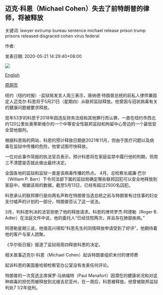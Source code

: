 ## 迈克·科恩（Michael Cohen）失去了前特朗普的律师，将被释放

关键词: lawyer extrump bureau sentence michael release prison trump prisons released disgraced cohen virus federal

作者: 

发表日期: 2020-05-21 14:29:40+08:00

![](https://www.straitstimes.com/sites/default/files/styles/x_large/public/articles/2020/05/21/ab_cohen_210520.jpg?itok=1oH8sKqS)

[English](Michael%20Cohen%2C%20disgraced%20ex-Trump%20lawyer%2C%20to%20be%20released%20from%20prison.md)

[原网页](https://www.straitstimes.com/world/united-states/michael-cohen-disgraced-ex-trump-lawyer-to-be-released-from-prison)

纽约（纽约时报）-监狱局发言人周三表示，唐纳德·特朗普总统的前私人律师兼固定人迈克尔·科恩将于5月21日（星期四）从联邦监狱释放。他曾因与冠状病毒有关的健康问题被要求释放。

现年53岁的科恩于2018年因违反财务法规和其他罪行而认罪，一直在纽约市西北约120公里处奥蒂斯维尔的一个中等安全性联邦监狱和拘留中心旁边的一个最低安全营地服刑。

根据科恩局的网站，科恩的预计释放日期是2021年11月，但由于医疗问题以及病毒在监狱中传播的危险，他曾试图尽快释放。

一位对此事作简报的执法官员表示，预计科恩将在家庭监禁中履行他的刑期，但周三不清楚是否就此做出最终决定。

全国各地的监狱和监狱一直是该病毒传播的热点。 4月，总检察长威廉·巴尔（William P. Barr）下令司法部下属的监狱局确定哪些联邦囚犯可以安全地释放到家庭中。根据该局的数据，截至5月13日，已经有超过2500名囚犯。

科恩承认的联邦罪行是向两名声称在特朗普当选总统之前与特朗普有过往事的妇女支付嘘声的计划的一部分，特朗普否认了这一说法。

3月，判科恩判决的法官拒绝了他的释放请求。科恩的律师罗杰·阿德勒（Roger B. Adler）在法庭文件中说，他的委托人“已经住院两次，并且存在肺部疾病。”

阿德勒星期三说，他很高兴得知“科恩先生的同情释放申请受到了好评”，他期待着他的客户与家人团聚。

《华尔街日报》报道了监狱局周四释放科恩的决定。

相关故事迈克尔·科恩（Michael Cohen）起诉特朗普组织未付的律师费

起诉科恩的美国曼哈顿检察官办公室没有发表任何评论。

特朗普的一次竞选主席保罗·马纳福特（Paul Manafort）因潜在的健康状况和对这种病毒的担忧而被释放到北维吉尼亚州，在一周后，科恩被释放。他曾被联邦监狱判处7 1/2年徒刑。